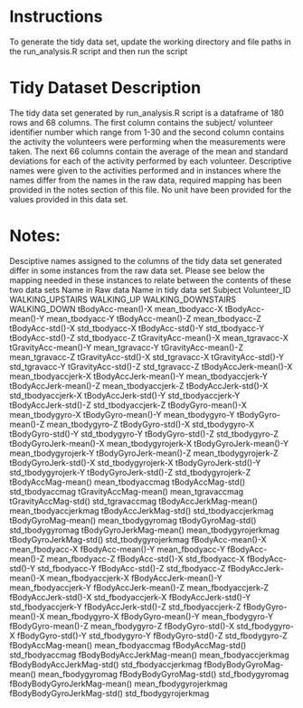 # Instructions 
To generate the tidy data set, update the working directory and file paths in the run_analysis.R script and then run the script 
# Tidy Dataset Description
The tidy data set generated by run_analysis.R script is a dataframe of 180 rows and 68 columns. The first column contains the subject/ volunteer identifier number which range from 1-30 and the second column contains the activity the volunteers were performing when the measurements were taken. The next 66 columns contain the average of the mean and standard deviations for each of the activity performed by each volunteer. Descriptive names were given to the activities performed and in instances where the names differ from the names in the raw data, required mapping has been provided in the notes section of this file. No unit have been provided for the values provided in this data set.

# Notes:
Desciptive names assigned to the columns of the tidy data set generated differ in some instances from the raw data set. Please see below the mapping needed in these instances to relate between the contents of these two data sets
Name in Raw data                   Name in tidy data set
Subject                              Volunteer_ID
WALKING_UPSTAIRS                     WALKING_UP
WALKING_DOWNSTAIRS                   WALKING_DOWN 
tBodyAcc-mean()-X			                 mean_tbodyacc-X
tBodyAcc-mean()-Y			                 mean_tbodyacc-Y
tBodyAcc-mean()-Z			                 mean_tbodyacc-Z
tBodyAcc-std()-X			                  std_tbodyacc-X
tBodyAcc-std()-Y			                  std_tbodyacc-Y
tBodyAcc-std()-Z			                  std_tbodyacc-Z
tGravityAcc-mean()-X			              mean_tgravacc-X
tGravityAcc-mean()-Y			              mean_tgravacc-Y
tGravityAcc-mean()-Z			              mean_tgravacc-Z
tGravityAcc-std()-X			               std_tgravacc-X
tGravityAcc-std()-Y			               std_tgravacc-Y
tGravityAcc-std()-Z			               std_tgravacc-Z
tBodyAccJerk-mean()-X			             mean_tbodyaccjerk-X
tBodyAccJerk-mean()-Y			             mean_tbodyaccjerk-Y
tBodyAccJerk-mean()-Z			             mean_tbodyaccjerk-Z
tBodyAccJerk-std()-X			              std_tbodyaccjerk-X
tBodyAccJerk-std()-Y			              std_tbodyaccjerk-Y
tBodyAccJerk-std()-Z			              std_tbodyaccjerk-Z
tBodyGyro-mean()-X			                mean_tbodygyro-X
tBodyGyro-mean()-Y			                mean_tbodygyro-Y
tBodyGyro-mean()-Z			                mean_tbodygyro-Z
tBodyGyro-std()-X			                 std_tbodygyro-X
tBodyGyro-std()-Y			                 std_tbodygyro-Y
tBodyGyro-std()-Z			                 std_tbodygyro-Z
tBodyGyroJerk-mean()-X			            mean_tbodygyrojerk-X
tBodyGyroJerk-mean()-Y			            mean_tbodygyrojerk-Y
tBodyGyroJerk-mean()-Z			            mean_tbodygyrojerk-Z
tBodyGyroJerk-std()-X			             std_tbodygyrojerk-X
tBodyGyroJerk-std()-Y			             std_tbodygyrojerk-Y
tBodyGyroJerk-std()-Z			             std_tbodygyrojerk-Z
tBodyAccMag-mean()			                mean_tbodyaccmag
tBodyAccMag-std()			                 std_tbodyaccmag
tGravityAccMag-mean()			             mean_tgravaccmag
tGravityAccMag-std()			              std_tgravaccmag
tBodyAccJerkMag-mean()			            mean_tbodyaccjerkmag
tBodyAccJerkMag-std()			             std_tbodyaccjerkmag
tBodyGyroMag-mean()			               mean_tbodygyromag
tBodyGyroMag-std()			                std_tbodygyromag
tBodyGyroJerkMag-mean()			           mean_tbodygyrojerkmag
tBodyGyroJerkMag-std()			            std_tbodygyrojerkmag
fBodyAcc-mean()-X			                 mean_fbodyacc-X
fBodyAcc-mean()-Y			                 mean_fbodyacc-Y
fBodyAcc-mean()-Z			                 mean_fbodyacc-Z
fBodyAcc-std()-X			                  std_fbodyacc-X
fBodyAcc-std()-Y			                  std_fbodyacc-Y
fBodyAcc-std()-Z			                  std_fbodyacc-Z
fBodyAccJerk-mean()-X			             mean_fbodyaccjerk-X
fBodyAccJerk-mean()-Y			             mean_fbodyaccjerk-Y
fBodyAccJerk-mean()-Z			             mean_fbodyaccjerk-Z
fBodyAccJerk-std()-X			              std_fbodyaccjerk-X
fBodyAccJerk-std()-Y			              std_fbodyaccjerk-Y
fBodyAccJerk-std()-Z			              std_fbodyaccjerk-Z
fBodyGyro-mean()-X			                mean_fbodygyro-X
fBodyGyro-mean()-Y			                mean_fbodygyro-Y
fBodyGyro-mean()-Z			                mean_fbodygyro-Z
fBodyGyro-std()-X			                 std_fbodygyro-X
fBodyGyro-std()-Y			                 std_fbodygyro-Y
fBodyGyro-std()-Z			                 std_fbodygyro-Z
fBodyAccMag-mean()			                mean_fbodyaccmag
fBodyAccMag-std()			                 std_fbodyaccmag
fBodyBodyAccJerkMag-mean()			        mean_fbodyaccjerkmag
fBodyBodyAccJerkMag-std()			         std_fbodyaccjerkmag
fBodyBodyGyroMag-mean()			           mean_fbodygyromag
fBodyBodyGyroMag-std()			            std_fbodygyromag
fBodyBodyGyroJerkMag-mean()			       mean_fbodygyrojerkmag
fBodyBodyGyroJerkMag-std()			        std_fbodygyrojerkmag
